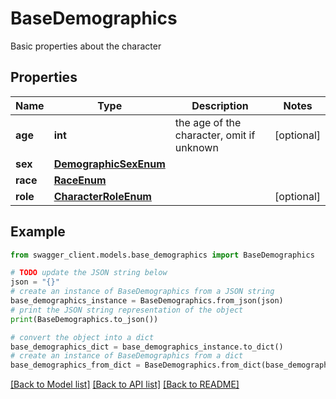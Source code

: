 # BaseDemographics

Basic properties about the character

## Properties

Name | Type | Description | Notes
------------ | ------------- | ------------- | -------------
**age** | **int** | the age of the character, omit if unknown | [optional] 
**sex** | [**DemographicSexEnum**](DemographicSexEnum.md) |  | 
**race** | [**RaceEnum**](RaceEnum.md) |  | 
**role** | [**CharacterRoleEnum**](CharacterRoleEnum.md) |  | [optional] 

## Example

```python
from swagger_client.models.base_demographics import BaseDemographics

# TODO update the JSON string below
json = "{}"
# create an instance of BaseDemographics from a JSON string
base_demographics_instance = BaseDemographics.from_json(json)
# print the JSON string representation of the object
print(BaseDemographics.to_json())

# convert the object into a dict
base_demographics_dict = base_demographics_instance.to_dict()
# create an instance of BaseDemographics from a dict
base_demographics_from_dict = BaseDemographics.from_dict(base_demographics_dict)
```
[[Back to Model list]](../README.md#documentation-for-models) [[Back to API list]](../README.md#documentation-for-api-endpoints) [[Back to README]](../README.md)


